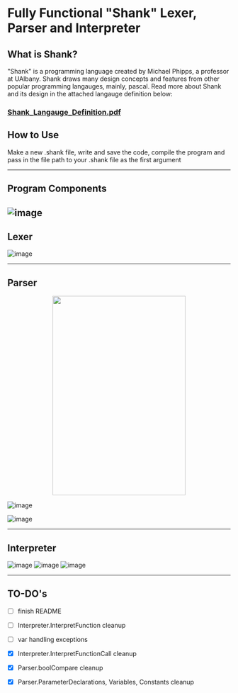 # Fully Functional "Shank" Lexer, Parser and Interpreter


## What is Shank?
"Shank" is a programming language created by Michael Phipps, a professor at UAlbany. 
Shank draws many design concepts and features from other popular programming langauges, mainly, pascal. 
Read more about Shank and its design in the attached langauge definition below:


### [Shank_Langauge_Definition.pdf](https://github.com/rmcs9/Shank-Interpreter/files/11290787/Shank_Langauge_Definition.pdf)

## How to Use

Make a new .shank file, write and save the code, compile the program and pass in the file path to your .shank file as the first argument

---

## Program Components

![image](https://user-images.githubusercontent.com/128118033/233144475-495cadb5-1171-4619-bc58-8f6cb9de350c.png)
---
## Lexer
![image](https://user-images.githubusercontent.com/128118033/233201192-441e6168-b23a-42f3-93c4-6bee5689d9d8.png)

---

## Parser
<p align="center"><image src=https://user-images.githubusercontent.com/128118033/233204417-dfddfa4f-026b-43a7-8230-7e8274dead0f.png width="300" height="450"></image></p>

![image](https://user-images.githubusercontent.com/128118033/233204455-7edffbf1-bc2d-4255-9335-5998442e6aaf.png)

![image](https://user-images.githubusercontent.com/128118033/233204474-e2dc37d0-c50e-4b97-88f1-22ad136969c8.png)

--- 

## Interpreter
![image](https://user-images.githubusercontent.com/128118033/233218720-7841b072-34df-449b-b399-31cf78aa7f38.png)
![image](https://user-images.githubusercontent.com/128118033/233220028-9fcc7e86-09d0-458b-875e-cd598aa04ee5.png)
![image](https://user-images.githubusercontent.com/128118033/233220606-ddf49fd5-1545-427a-9d0c-41293a760a67.png)

---
## TO-DO's 

- [ ] finish README
- [ ] Interpreter.InterpretFunction cleanup
- [ ] var handling exceptions
- [x] Interpreter.InterpretFunctionCall cleanup
- [x] Parser.boolCompare cleanup
- [x] Parser.ParameterDeclarations, Variables, Constants cleanup



